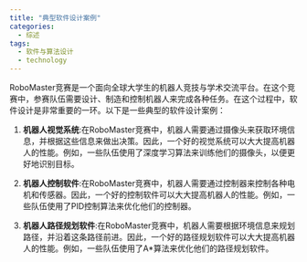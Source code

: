 ```yaml
---  
title: "典型软件设计案例"  
categories:  
  - 综述  
tags: 
  - 软件与算法设计 
  - technology  
---  
```


RoboMaster竞赛是一个面向全球大学生的机器人竞技与学术交流平台。在这个竞赛中，参赛队伍需要设计、制造和控制机器人来完成各种任务。在这个过程中，软件设计是非常重要的一环。以下是一些典型的软件设计案例：

1. **机器人视觉系统**:在RoboMaster竞赛中，机器人需要通过摄像头来获取环境信息，并根据这些信息来做出决策。因此，一个好的视觉系统可以大大提高机器人的性能。例如，一些队伍使用了深度学习算法来训练他们的摄像头，以便更好地识别目标。

2. **机器人控制软件**:在RoboMaster竞赛中，机器人需要通过控制器来控制各种电机和传感器。因此，一个好的控制软件可以大大提高机器人的性能。例如，一些队伍使用了PID控制算法来优化他们的控制器。

3. **机器人路径规划软件**:在RoboMaster竞赛中，机器人需要根据环境信息来规划路径，并沿着这条路径前进。因此，一个好的路径规划软件可以大大提高机器人的性能。例如，一些队伍使用了A*算法来优化他们的路径规划软件。 
